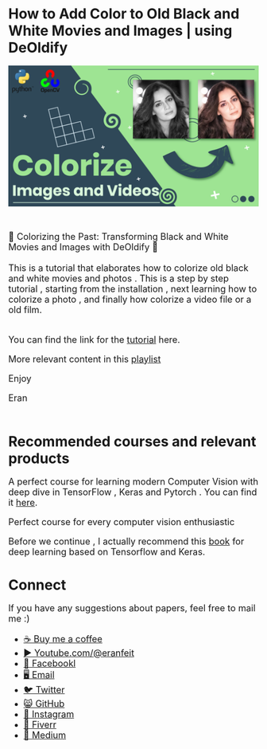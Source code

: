 # How to Add Color to Old Black and White Movies and Images | using DeOldify

<p align="center">
  <img width="800" src="Colorize images and videos.png" "image">
</p>

##
<br>

<font size= "4" >
🎥 Colorizing the Past: Transforming Black and White Movies and Images with DeOldify 🎨
<br/><br/> 
This is a tutorial that elaborates how to colorize old black and white movies and photos .
This is a step by step tutorial , starting from the installation , next learning how to colorize a photo , and finally how colorize a video file or a old film.
<br/><br/> 

You can find the link for the [tutorial](https://youtu.be/3sygSmIgGKs) here. 

More relevant content in this [playlist](https://www.youtube.com/watch?v=ewvjICAaoX4&list=PLdkryDe59y4YOtOt2jqSjxGFe9BNh4wug) 

Enjoy

Eran
<br/><br/> 

</font>

# Recommended courses and relevant products 
<font size= "4" >

A perfect course for learning modern Computer Vision with deep dive in TensorFlow , Keras and Pytorch . You can find it [here](http://bit.ly/3HeDy1V).

Perfect course for every computer vision enthusiastic

Before we continue , I actually recommend this [book](https://amzn.to/3STWZ2N) for deep learning based on Tensorflow and Keras.


</font>

# Connect

<font size= "4" >
If you have any suggestions about papers, feel free to mail me :)


- [☕ Buy me a coffee](https://www.youtube.com/channel/UCTiWJJhaH6BviSWKLJUM9sg)
- [▶️ Youtube.com/@eranfeit](youtube.com/@eranfeit?sub_confirmation=1)
- [🐙 Facebookl](https://www.facebook.com/groups/3080601358933585)
- [🖥️ Email](mailto:feitgemel@gmail.com)
- [🐦 Twitter](https://twitter.com/eran_feit )
- [😸 GitHub](https://github.com/feitgemel)
- [📸 Instagram](https://www.instagram.com/eran_feit/)
- [🤝 Fiverr ](https://www.fiverr.com/s/mB3Pbb)
- [📝 Medium ](https://medium.com/@feitgemel)


</font>

